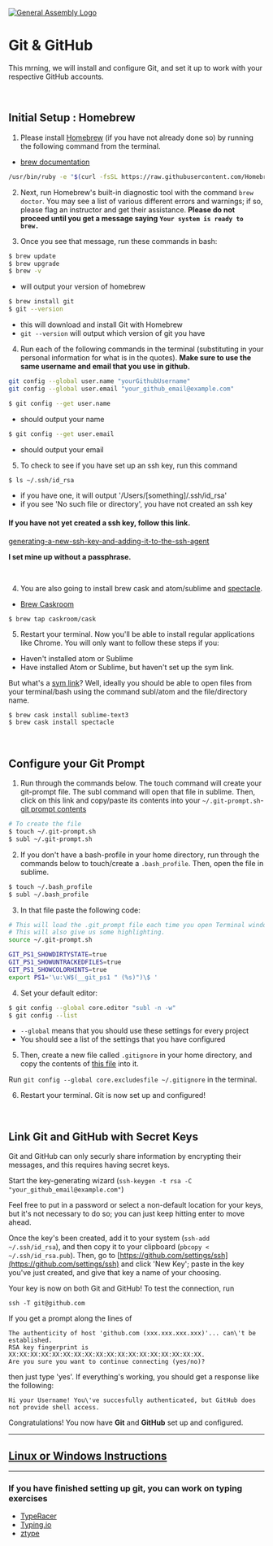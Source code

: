 [![General Assembly Logo](https://camo.githubusercontent.com/1a91b05b8f4d44b5bbfb83abac2b0996d8e26c92/687474703a2f2f692e696d6775722e636f6d2f6b6538555354712e706e67)](https://generalassemb.ly/education/web-development-immersive)

# Git & GitHub

This mrning, we will install and configure Git, and set it up to work with
your respective GitHub accounts.

<br />

## Initial Setup : Homebrew

1. Please install [Homebrew](http://brew.sh/)
(if you have not already done so)
by running the following command from the terminal.

- [brew documentation](http://brew.sh/)

```bash
/usr/bin/ruby -e "$(curl -fsSL https://raw.githubusercontent.com/Homebrew/install/master/install)"
```

2. Next, run Homebrew's built-in diagnostic tool with the command `brew doctor`.
You may see a list of various different errors and warnings; if so, please flag
an instructor and get their assistance.
**Please do not proceed until you get a message saying**
**`Your system is ready to brew.`**

3. Once you see that message, run these commands in bash:

```bash
$ brew update
$ brew upgrade
$ brew -v
```
- will output your version of homebrew

```bash
$ brew install git
$ git --version
```

- this will download and install Git with Homebrew
- `git --version` will output which version of git you have

4. Run each of the following commands in the terminal
(substituting in your personal information for what is in the quotes).  **Make sure to use the same username and email that you use in github.**

```bash
git config --global user.name "yourGithubUsername"
git config --global user.email "your_github_email@example.com"
```

```bash
$ git config --get user.name
```

- should output your name

```bash
$ git config --get user.email
```

- should output your email

5. To check to see if you have set up an ssh key, run this command

```bash
$ ls ~/.ssh/id_rsa
```

- if you have one, it will output '/Users/[something]/.ssh/id_rsa'
- if you see 'No such file or directory', you have not created an ssh key

#### If you have not yet created a ssh key, follow this link.
[generating-a-new-ssh-key-and-adding-it-to-the-ssh-agent](https://help.github.com/articles/generating-a-new-ssh-key-and-adding-it-to-the-ssh-agent/)

**I set mine up without a passphrase.**

<br />

4. You are also going to install brew cask and atom/sublime and [spectacle](https://www.spectacleapp.com/).

- [Brew Caskroom](https://caskroom.github.io/)

```
$ brew tap caskroom/cask
```

5. Restart your terminal. Now you'll be able to install regular applications like Chrome. You will only want to follow these steps if you:

- Haven't installed atom or Sublime
- Have installed Atom or Sublime, but haven't set up the sym link.

But what's a [sym link](https://en.wikipedia.org/wiki/Symbolic_link)? Well, ideally you should be able to open files from  your terminal/bash using the command subl/atom and the file/directory name.

```bash
$ brew cask install sublime-text3
$ brew cask install spectacle
```

<br />

## Configure your Git Prompt

1. Run through the commands below.  The touch command will create your git-prompt file.  The subl command will open that file in sublime.  Then, click on this link and copy/paste its contents into your `~/.git-prompt.sh`- [git prompt contents](https://raw.githubusercontent.com/git/git/master/contrib/completion/git-prompt.sh ) 

```bash
# To create the file
$ touch ~/.git-prompt.sh
$ subl ~/.git-prompt.sh
```

2. If you don't have a bash-profile in your home directory, run through the commands below to touch/create a `.bash_profile`.  Then, open the file in sublime.

```bash
$ touch ~/.bash_profile
$ subl ~/.bash_profile
```

3. In that file paste the following code:

<!-- ```bash
# Load .bashrc, if it exists.
if [ -f ~/.bashrc ]; then
   source ~/.bashrc
``` -->

```bash
# This will load the .git_prompt file each time you open Terminal window. 
# This will also give us some highlighting.    
source ~/.git-prompt.sh

GIT_PS1_SHOWDIRTYSTATE=true
GIT_PS1_SHOWUNTRACKEDFILES=true
GIT_PS1_SHOWCOLORHINTS=true
export PS1='\u:\W$(__git_ps1 " (%s)")\$ '
```

4. Set your default editor:

```bash
$ git config --global core.editor "subl -n -w"
$ git config --list
```

- `--global` means that you should use these settings for every project
- You should see a list of the settings that you have configured


5. Then, create a new file called `.gitignore` in your home directory, and copy the contents of [this file](https://raw.githubusercontent.com/ga-wdi-boston/orientation/master/.gitignore)
into it.

Run `git config --global core.excludesfile ~/.gitignore` in the terminal.

6. Restart your terminal. Git is now set up and configured!

<br />

## Link Git and GitHub with Secret Keys

Git and GitHub can only securly share information by encrypting their messages,
and this requires having secret keys.

Start the key-generating wizard (`ssh-keygen -t rsa -C "your_github_email@example.com"`)

Feel free to put in a password or select a non-default location for your keys,
but it's not necessary to do so; you can just keep hitting enter to move ahead.

Once the key's been created, add it to your system (`ssh-add ~/.ssh/id_rsa`),
and then copy it to your clipboard (`pbcopy < ~/.ssh/id_rsa.pub`). Then, go to [https://github.com/settings/ssh](https://github.com/settings/ssh) and click 'New Key'; paste in the key you've just created, and give that key a name of your choosing.

Your key is now on both Git and GitHub! To test the connection, run

`ssh -T git@github.com`

If you get a prompt along the lines of

```
The authenticity of host 'github.com (xxx.xxx.xxx.xxx)'... can\'t be established.
RSA key fingerprint is XX:XX:XX:XX:XX:XX:XX:XX:XX:XX:XX:XX:XX:XX:XX:XX:XX:XX.
Are you sure you want to continue connecting (yes/no)?
```

then just type 'yes'.
If everything's working, you should get a response like the following:

```
Hi your Username! You\'ve succesfully authenticated, but GitHub does not provide shell access.
```

Congratulations! You now have **Git** and **GitHub** set up and configured.

---

## [Linux or Windows Instructions](http://docs.railsbridge.org/installfest/choose_your_operating_system)

---

### If you have finished setting up git, you can work on typing exercises

* [TypeRacer](http://play.typeracer.com/)
* [Typing.io](http://typing.io)
* [ztype](http://zty.pe/)
